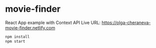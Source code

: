 # movie-finder

React App example with Context API
Live URL: https://olga-cheraneva-movie-finder.netlify.com

```bash
npm install
npm start
```
